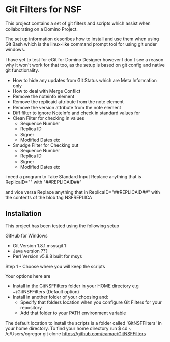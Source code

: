 Git Filters for NSF
===================

This project contains a set of git filters and scripts which assist when collaborating on a Domino Project.

The set up information describes how to install and use them when using Git Bash which is the linux-like command prompt tool for using git under windows.

I have yet to test for eGit for Domino Designer however I don't see a reason why it won't work for that too, as the setup is based on git config and native git functionality.

* How to hide any updates from Git Status which are Meta Information only
* How to deal with Merge Conflict
* Remove the noteinfo element
* Remove the replicaid attribute from the note element
* Remove the version attribute from the note element
* Diff filter to ignore NoteInfo and check in standard values for 
* Clean Filter for checking in values
  * Sequence Number
  * Replica ID
  * Signer
  * Modified Dates etc
* Smudge Filter for Checking out
  * Sequence Number
  * Replica ID
  * Signer
  * Modified Dates etc


i need a program to
Take Standard Input
Replace anything that is ReplicaID="" with "##REPLICAID##"

and vice versa
Replace anything that in ReplicaID="##REPLICAID##" with the contents of the blob tag NSFREPLICA


Installation
------------------

This project has been tested using the following setup

GitHub for Windows
  - Git Version 1.8.1.msysgit.1
  - Java version ???
  - Perl Version v5.8.8 built for msys

Step 1 - Choose where you will keep the scripts

Your options here are
  * Install in the GitNSFFilters folder in your HOME directory e.g ~/GitNSFFilters (Default option)
  * Install in another folder of your choosing and:
      * Specify that folders location when you configure Git Filters for your repository
      * Add that folder to your PATH environment variable 

The default location to install the scripts is a folder called 'GitNSFFilters' in your home directory. 
To find your home directory run 
$ cd ~
/c/Users/cgregor
git clone https://github.com/camac/GitNSFFilters

